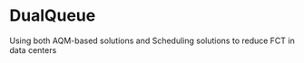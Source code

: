 DualQueue
=========

Using both AQM-based solutions and Scheduling solutions to reduce FCT in data centers
